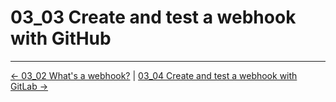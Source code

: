 # 03_03 Create and test a webhook with GitHub

<!-- FooterStart -->
---
[← 03_02 What's a webhook?](../03_02_whats_a_webhook/README.md) | [03_04 Create and test a webhook with GitLab →](../03_04_create_a_webhook_with_gitlab/README.md)
<!-- FooterEnd -->
